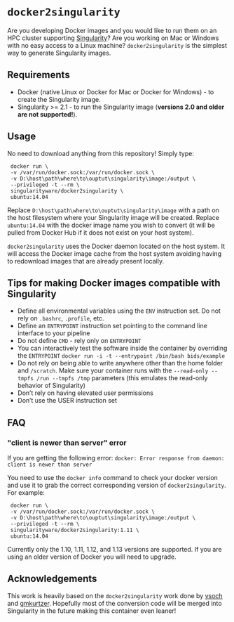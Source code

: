 # `docker2singularity`

Are you developing Docker images and you would like to run them on an HPC cluster supporting [Singularity](http://singularity.lbl.gov)? Are you working on Mac or Windows with no easy access to a Linux machine? `docker2singularity` is the simplest way to generate Singularity images.

## Requirements

 - Docker (native Linux or Docker for Mac or Docker for Windows) - to create the Singularity image.
 - Singularity >= 2.1 - to run the Singularity image (**versions 2.0 and older are not supported!**).

## Usage

No need to download anything from this repository! Simply type:

     docker run \        
     -v /var/run/docker.sock:/var/run/docker.sock \
     -v D:\host\path\where\to\ouptut\singularity\image:/output \
     --privileged -t --rm \
     singularityware/docker2singularity \            
     ubuntu:14.04

Replace `D:\host\path\where\to\ouptut\singularity\image` with a path on the host filesystem where your Singularity image will be created. Replace `ubuntu:14.04` with the docker image name you wish to convert (it will be pulled from Docker Hub if it does not exist on your host system).

`docker2singularity` uses the Docker daemon located on the host system. It will access the Docker image cache from the host system avoiding having to redownload images that are already present locally.

## Tips for making Docker images compatible with Singularity

 - Define all environmental variables using the `ENV` instruction set. Do not rely on `.bashrc`, `.profile`, etc.
 - Define an `ENTRYPOINT` instruction set pointing to the command line interface to your pipeline
 - Do not define `CMD` - rely only on `ENTRYPOINT`
 - You can interactively test the software inside the container by overriding the `ENTRYPOINT`
   `docker run -i -t --entrypoint /bin/bash bids/example`
 - Do not rely on being able to write anywhere other than the home folder and `/scratch`. Make sure your container runs with the `--read-only --tmpfs /run --tmpfs /tmp` parameters (this emulates the read-only behavior of Singularity)
 - Don’t rely on having elevated user permissions
 - Don’t use the USER instruction set

## FAQ
### "client is newer than server" error
If you are getting the following error:
`docker: Error response from daemon: client is newer than server`

You need to use the `docker info` command to check your docker version and use it to grab the correct corresponding version of `docker2singularity`. For example:

     docker run \        
     -v /var/run/docker.sock:/var/run/docker.sock \
     -v D:\host\path\where\to\ouptut\singularity\image:/output \
     --privileged -t --rm \
     singularityware/docker2singularity:1.11 \            
     ubuntu:14.04

Currently only the 1.10, 1.11, 1.12, and 1.13  versions are supported. If you are using an older version of Docker you will need to upgrade.

## Acknowledgements
This work is heavily based on the `docker2singularity` work done by [vsoch](https://github.com/vsoch) and [gmkurtzer](https://github.com/gmkurtzer). Hopefully most of the conversion code will be merged into Singularity in the future making this container even leaner!
